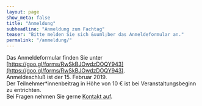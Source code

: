 ```yaml
---
layout: page
show_meta: false
title: "Anmeldung"
subheadline: "Anmeldung zum Fachtag"
teaser: "Bitte melden Sie sich &uuml;ber das Anmeldeformular an."
permalink: "/anmeldung/"
---
```

Das Anmeldeformular finden Sie unter [https://goo.gl/forms/RwSkBJOwdzDOQY943](https://goo.gl/forms/RwSkBJOwdzDOQY943).  
Anmeldeschluß ist der 15. Februar 2019.  
Der Teilnehmer\*innenbeitrag in Höhe von 10 € ist bei Veranstaltungsbeginn zu entrichten.  
Bei Fragen nehmen Sie gerne [Kontakt auf](/berliner-fachtag2019/kontakt/).
